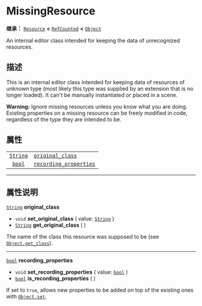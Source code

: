 <!-- ⚠ 请勿编辑本文件 ⚠ -->
<!-- 本文档使用脚本从 WeDot 引擎源码仓库生成。 -->
<!-- 生成脚本：https://github.com/WeDot-Engine/WeDot/tree/4.3/doc/tools/make_md.py； -->
<!-- 原文件：https://github.com/WeDot-Engine/WeDot/tree/4.3/doc/classes/MissingResource.xml。 -->

<div id="_class_missingresource"></div>

# MissingResource

**继承：** [`Resource`](class_resource.md) **<** [`RefCounted`](class_refcounted.md) **<** [`Object`](class_object.md)

An internal editor class intended for keeping the data of unrecognized resources.

## 描述

This is an internal editor class intended for keeping data of resources of unknown type (most likely this type was supplied by an extension that is no longer loaded). It can't be manually instantiated or placed in a scene.

 **Warning:** Ignore missing resources unless you know what you are doing. Existing properties on a missing resource can be freely modified in code, regardless of the type they are intended to be.

## 属性

|||
|:-:|:--|
| [`String`](class_string.md) | [`original_class`](class_missingresource.md#class_missingresource_property_original_class)             |
| [`bool`](class_bool.md)     | [`recording_properties`](class_missingresource.md#class_missingresource_property_recording_properties) |

<!-- rst-class:: classref-section-separator -->

---

## 属性说明

<div id="_class_missingresource_property_original_class"></div>

[`String`](class_string.md) **original_class** <div id="class_missingresource_property_original_class"></div>

- `void` **set_original_class** ( value: [`String`](class_string.md) )
- [`String`](class_string.md) **get_original_class** ( )

The name of the class this resource was supposed to be (see [`Object.get_class`](class_object.md#class_object_method_get_class)).

<!-- rst-class:: classref-item-separator -->

---

<div id="_class_missingresource_property_recording_properties"></div>

[`bool`](class_bool.md) **recording_properties** <div id="class_missingresource_property_recording_properties"></div>

- `void` **set_recording_properties** ( value: [`bool`](class_bool.md) )
- [`bool`](class_bool.md) **is_recording_properties** ( )

If set to `true`, allows new properties to be added on top of the existing ones with [`Object.set`](class_object.md#class_object_method_set).

[^virtual]: 本方法通常需要用户覆盖才能生效。
[^const]: 本方法无副作用，不会修改该实例的任何成员变量。
[^vararg]: 本方法除了能接受在此处描述的参数外，还能够继续接受任意数量的参数。
[^constructor]: 本方法用于构造某个类型。
[^static]: 调用本方法无需实例，可直接使用类名进行调用。
[^operator]: 本方法描述的是使用本类型作为左操作数的有效运算符。
[^bitfield]: 这个值是由下列位标志构成位掩码的整数。
[^void]: 无返回值。
